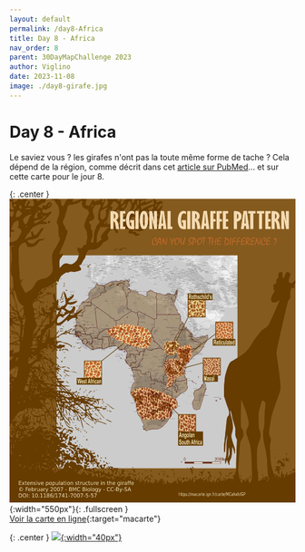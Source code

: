 ```yaml
---
layout: default
permalink: /day8-Africa
title: Day 8 - Africa
nav_order: 8
parent: 30DayMapChallenge 2023
author: Viglino
date: 2023-11-08
image: ./day8-girafe.jpg
---
```

# Day 8 - Africa

Le saviez vous ? les girafes n'ont pas la toute même forme de tache ? Cela dépend de la région, comme décrit dans cet [article sur PubMed](https://pubmed.ncbi.nlm.nih.gov/18154651/)... et sur cette carte pour le jour 8.

{: .center }
![](./day8-girafe.jpg){:width="550px"}{: .fullscreen }    
[Voir la carte en ligne](https://macarte.ign.fr/carte/MCahxh/Giraffe-pattern){:target="macarte"}

{: .center }
[![](https://upload.wikimedia.org/wikipedia/commons/5/5a/X_icon_2.svg){:width="40px"}](https://twitter.com/jmviglino/status/1722146120799854920)
